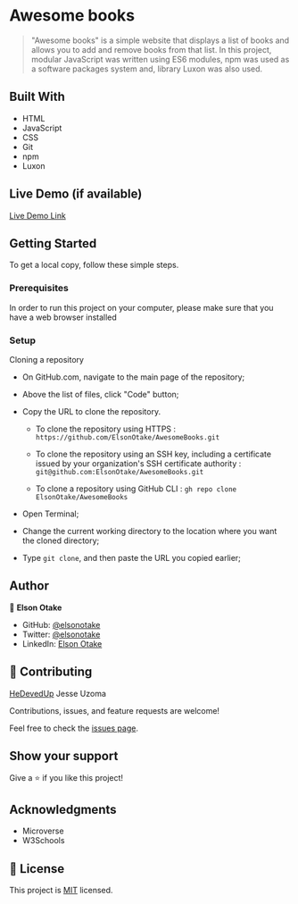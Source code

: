 # Awesome books

>"Awesome books" is a simple website that displays a list of books and allows you to add and remove books from that list.
In this project, modular JavaScript was written using ES6 modules, npm was used as a software packages system and, library Luxon was also used.


## Built With

- HTML
- JavaScript
- CSS
- Git
- npm
- Luxon


## Live Demo (if available)

[Live Demo Link](https://elsonotake.github.io/AwesomeBooks/)


## Getting Started

To get a local copy, follow these simple steps.

### Prerequisites

In order to run this project on your computer, please make sure that you have a web browser installed

### Setup

Cloning a repository

- On GitHub.com, navigate to the main page of the repository;

- Above the list of files, click "Code" button;

- Copy the URL to clone the repository. 

  - To clone the repository using HTTPS : `https://github.com/ElsonOtake/AwesomeBooks.git`

  - To clone the repository using an SSH key, including a certificate issued by your organization's SSH certificate authority : `git@github.com:ElsonOtake/AwesomeBooks.git`

  - To clone a repository using GitHub CLI : `gh repo clone ElsonOtake/AwesomeBooks`

- Open Terminal;

- Change the current working directory to the location where you want the cloned directory;

- Type `git clone`, and then paste the URL you copied earlier;


## Author

👤 **Elson Otake**

- GitHub: [@elsonotake](https://github.com/elsonotake)
- Twitter: [@elsonotake](https://twitter.com/elsonotake)
- LinkedIn: [Elson Otake](https://linkedin.com/in/elson-otake-0b5b9138)


## 🤝 Contributing

[HeDevedUp](https://github.com/HeDevedUp) Jesse Uzoma

Contributions, issues, and feature requests are welcome!

Feel free to check the [issues page](../../issues/).


## Show your support

Give a ⭐️ if you like this project!


## Acknowledgments

- Microverse
- W3Schools


## 📝 License

This project is [MIT](./MIT.md) licensed.
